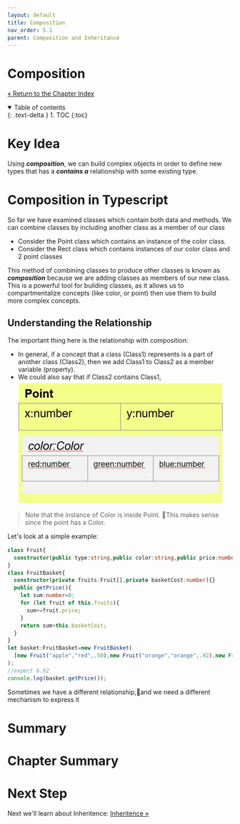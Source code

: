 ```yaml
---
layout: default
title: Composition
nav_order: 5.1
parent: Composition and Inheritance
---
```


# Composition
[&laquo; Return to the Chapter Index](index.md)

<details open markdown="block">
  <summary>
    Table of contents
  </summary>
  {: .text-delta }
1. TOC
{:toc}
</details>

# Key Idea
Using ***composition***, we can build complex objects in order to define new types that has a ***contains a*** relationship with some existing type.

# Composition in Typescript
So far we have examined classes which contain both data and methods.  We can combine classes by including another class as a member of our class
* Consider the Point class which contains an instance of the color class.
* Consider the Rect class which contains instances of our color class and 2 point classes

This method of combining classes to produce other classes is known as ***composition*** because we are adding classes as members of our new class.
This is a powerful tool for building classes, as it allows us to compartmentalize concepts (like color, or point) then use them to build more complex concepts.

## Understanding the Relationship
The important thing here is the relationship with composition:
* In general, if a concept that a class (Class1) represents is a part of another class (Class2), then we add Class1 to Class2 as a member variable (property).
* We could also say that if Class2 contains Class1, 
![](../../assets/images/composition_1.jpg)
> Note that the instance of Color is inside Point.  This makes sense since the point has a Color.

Let's look at a simple example:
```typescript
class Fruit{
  constructor(public type:string,public color:string,public price:number){};
}
class FruitBasket{
  constructor(private fruits:Fruit[],private basketCost:number){}
  public getPrice(){
    let sum:number=0;
    for (let fruit of this.fruits){
      sum+=fruit.price;
    }
    return sum+this.basketCost;
  }
}
let basket:FruitBasket=new FruitBasket(
  [new Fruit("apple","red",.50),new Fruit("orange","orange",.92),new Fruit("lemmon","yellow",1.50)],4.00
);
//expect 6.92
console.log(basket.getPrice());

```
Sometimes we have a different relationship,and we need a different mechanism to express it
# Summary

# Chapter Summary

# Next Step

Next we'll learn about Inheritence: [Inheritence &raquo;](../5-composition-inheritance/inheritance.md)